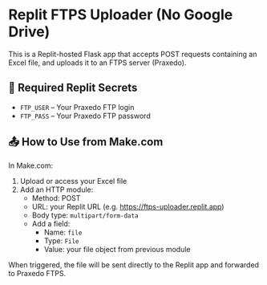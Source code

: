 # Replit FTPS Uploader (No Google Drive)

This is a Replit-hosted Flask app that accepts POST requests containing an Excel file, and uploads it to an FTPS server (Praxedo).

## 🔐 Required Replit Secrets

- `FTP_USER` – Your Praxedo FTP login
- `FTP_PASS` – Your Praxedo FTP password

## 📤 How to Use from Make.com

In Make.com:
1. Upload or access your Excel file
2. Add an HTTP module:
   - Method: POST
   - URL: your Replit URL (e.g. https://ftps-uploader.replit.app)
   - Body type: `multipart/form-data`
   - Add a field:
     - Name: `file`
     - Type: `File`
     - Value: your file object from previous module

When triggered, the file will be sent directly to the Replit app and forwarded to Praxedo FTPS.